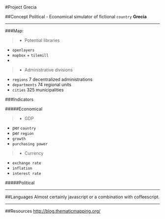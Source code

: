 #Project Grecia 


##Concept
Political - Economical simulator of fictional `country`  **Grecia**
***
###Map:
>* Potential libraries
 + `openlayers`
 + `mapbox` + `tilemill`
 + 

>* Administrative divisions
 + `regions` 7 decentralized administrations 
 + `departments` 74 regional units 
 + `cities` 325 municipalities 


###Indicators

#####Economical

>* GDP
 + per `country`
 + per `region`
 + `growth`
 + `purchasing power`
>* Currency
 + `exchange rate`
 + `inflation`
 + `interest rate`

#####Political


***

##Languages
Almost certainly javascript or a combination with coffeescript.

***

##Resources
http://blog.thematicmapping.org/
